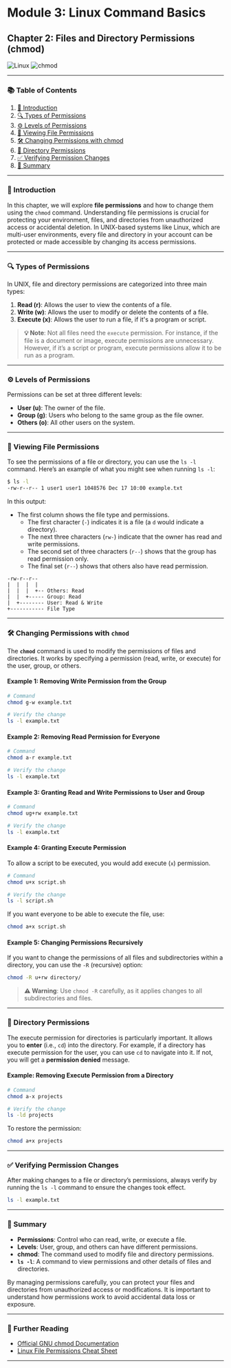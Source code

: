 # **Module 3: Linux Command Basics**

## **Chapter 2: Files and Directory Permissions (chmod)**

![Linux](https://img.shields.io/badge/Linux-Fundamentals-green) 
![chmod](https://img.shields.io/badge/Command-chmod-orange)

---

### **📚 Table of Contents**
1. [🔑 Introduction](#🔑-introduction)
2. [🔍 Types of Permissions](#🔍-types-of-permissions)
3. [⚙️ Levels of Permissions](#⚙️-levels-of-permissions)
4. [👀 Viewing File Permissions](#👀-viewing-file-permissions)
5. [🛠️ Changing Permissions with chmod](#🛠️-changing-permissions-with-chmod)
6. [📂 Directory Permissions](#📂-directory-permissions)
7. [✅ Verifying Permission Changes](#✅-verifying-permission-changes)
8. [📖 Summary](#📖-summary)

---

### **🔑 Introduction**
In this chapter, we will explore **file permissions** and how to change them using the `chmod` command. Understanding file permissions is crucial for protecting your environment, files, and directories from unauthorized access or accidental deletion. In UNIX-based systems like Linux, which are multi-user environments, every file and directory in your account can be protected or made accessible by changing its access permissions.

---

### **🔍 Types of Permissions**

In UNIX, file and directory permissions are categorized into three main types:

1. **Read (r)**: Allows the user to view the contents of a file.
2. **Write (w)**: Allows the user to modify or delete the contents of a file.
3. **Execute (x)**: Allows the user to run a file, if it's a program or script.

> **💡 Note**: Not all files need the `execute` permission. For instance, if the file is a document or image, execute permissions are unnecessary. However, if it’s a script or program, execute permissions allow it to be run as a program.

---

### **⚙️ Levels of Permissions**

Permissions can be set at three different levels:

- **User (u)**: The owner of the file.
- **Group (g)**: Users who belong to the same group as the file owner.
- **Others (o)**: All other users on the system.

---

### **👀 Viewing File Permissions**

To see the permissions of a file or directory, you can use the `ls -l` command. Here’s an example of what you might see when running `ls -l`:

```bash
$ ls -l
-rw-r--r-- 1 user1 user1 1048576 Dec 17 10:00 example.txt
```

In this output:
- The first column shows the file type and permissions.
  - The first character (`-`) indicates it is a file (a `d` would indicate a directory).
  - The next three characters (`rw-`) indicate that the owner has read and write permissions.
  - The second set of three characters (`r--`) shows that the group has read permission only.
  - The final set (`r--`) shows that others also have read permission.

```plaintext
-rw-r--r--
|  |  |  |
|  |  |  +-- Others: Read
|  |  +----- Group: Read
|  +-------- User: Read & Write
+----------- File Type
```

---

### **🛠️ Changing Permissions with `chmod`**

The **`chmod`** command is used to modify the permissions of files and directories. It works by specifying a permission (read, write, or execute) for the user, group, or others.

#### **Example 1: Removing Write Permission from the Group**

```bash
# Command
chmod g-w example.txt

# Verify the change
ls -l example.txt
```

#### **Example 2: Removing Read Permission for Everyone**

```bash
# Command
chmod a-r example.txt

# Verify the change
ls -l example.txt
```

#### **Example 3: Granting Read and Write Permissions to User and Group**

```bash
# Command
chmod ug+rw example.txt

# Verify the change
ls -l example.txt
```

#### **Example 4: Granting Execute Permission**

To allow a script to be executed, you would add execute (`x`) permission. 

```bash
# Command
chmod u+x script.sh

# Verify the change
ls -l script.sh
```

If you want everyone to be able to execute the file, use:

```bash
chmod a+x script.sh
```

#### **Example 5: Changing Permissions Recursively**

If you want to change the permissions of all files and subdirectories within a directory, you can use the `-R` (recursive) option:

```bash
chmod -R u+rw directory/
```

> **⚠️ Warning**: Use `chmod -R` carefully, as it applies changes to all subdirectories and files.

---

### **📂 Directory Permissions**

The execute permission for directories is particularly important. It allows you to **enter** (i.e., `cd`) into the directory. For example, if a directory has execute permission for the user, you can use `cd` to navigate into it. If not, you will get a **permission denied** message.

#### **Example: Removing Execute Permission from a Directory**

```bash
# Command
chmod a-x projects

# Verify the change
ls -ld projects
```

To restore the permission:

```bash
chmod a+x projects
```

---

### **✅ Verifying Permission Changes**

After making changes to a file or directory’s permissions, always verify by running the `ls -l` command to ensure the changes took effect.

```bash
ls -l example.txt
```

---

### **📖 Summary**

- **Permissions**: Control who can read, write, or execute a file.
- **Levels**: User, group, and others can have different permissions.
- **chmod**: The command used to modify file and directory permissions.
- **`ls -l`**: A command to view permissions and other details of files and directories.

By managing permissions carefully, you can protect your files and directories from unauthorized access or modifications. It is important to understand how permissions work to avoid accidental data loss or exposure.

---

### **📖 Further Reading**
- [Official GNU chmod Documentation](https://www.gnu.org/software/coreutils/manual/html_node/chmod-invocation.html)
- [Linux File Permissions Cheat Sheet](https://www.linux.org/threads/linux-permissions.4123/)

---
